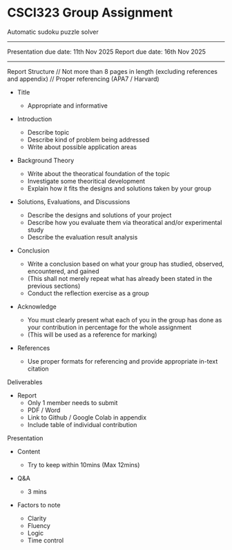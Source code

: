 # CSCI323 Group Assignment
Automatic sudoku puzzle solver

***********************
Presentation due date: 11th Nov 2025
Report due date: 16th Nov 2025
***********************

Report Structure
// Not more than 8 pages in length (excluding references and appendix)
// Proper referencing (APA7 / Harvard)


- Title
	+ Appropriate and informative
	
- Introduction
	+ Describe topic
	+ Describe kind of problem being addressed
	+ Write about possible application areas
	
- Background Theory
	+ Write about the theoratical foundation of the topic
	+ Investigate some theoritical development
	+ Explain how it fits the designs and solutions taken by your group
	
- Solutions, Evaluations, and Discussions
	+ Describe the designs and solutions of your project
	+ Describe how you evaluate them via theoratical and/or experimental study
	+ Describe the evaluation result analysis
	
- Conclusion
	+ Write a conclusion based on what your group has studied, observed, encountered, and gained
	+ (This shall not merely repeat what has already been stated in the previous sections)
	+ Conduct the reflection exercise as a group

- Acknowledge
	+ You must clearly present what each of you in the group has done as your contribution in percentage for the whole assignment
	+ (This will be used as a reference for marking)

- References
	+ Use proper formats for referencing and provide appropriate in-text citation
	
Deliverables
- Report
	+ Only 1 member needs to submit
	+ PDF / Word 
	+ Link to Github / Google Colab in appendix
	+ Include table of individual contribution
	
Presentation
- Content
	+ Try to keep within 10mins (Max 12mins)
	
- Q&A
	+ 3 mins

- Factors to note
	+ Clarity
	+ Fluency
	+ Logic
	+ Time control

